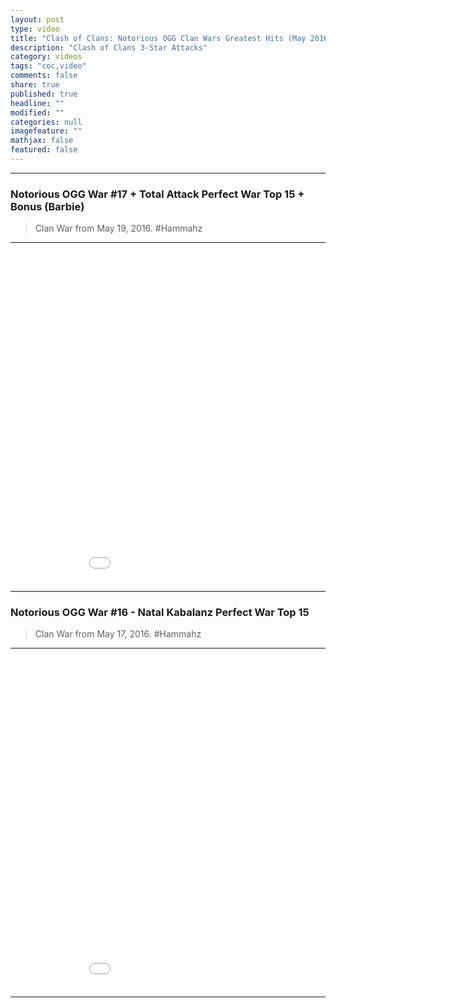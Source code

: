 ```yaml
---
layout: post
type: video
title: "Clash of Clans: Notorious OGG Clan Wars Greatest Hits (May 2016)"
description: "Clash of Clans 3-Star Attacks"
category: videos
tags: "coc,video"
comments: false
share: true
published: true
headline: ""
modified: ""
categories: null
imagefeature: ""
mathjax: false
featured: false
---
```


___

### Notorious OGG War #17 + Total Attack Perfect War Top 15 + Bonus (Barbie) 

> Clan War from May 19, 2016. #Hammahz

___

<center><iframe width="940" height="529" src="//www.youtube.com/embed/Pd6gK0WObHU?theme=light&amp;color=white" frameborder="0" allowfullscreen> </iframe></center>

___

### Notorious OGG War #16 - Natal Kabalanz Perfect War Top 15 

> Clan War from May 17, 2016. #Hammahz

___

<center><iframe width="940" height="529" src="//www.youtube.com/embed/ibRLcVe8IS4?theme=light&amp;color=white" frameborder="0" allowfullscreen> </iframe></center>

___

